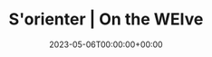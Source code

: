 ---
title: "S'orienter | On the WEIve"
date: 2023-05-06T00:00:00+00:00
heading : "On The WEIve, l'association organisatrice du WEI Centrale Lyon 2023"
---